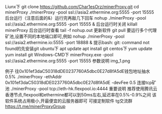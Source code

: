 Liunx下
git clone https://github.com/Char1esOrz/minerProxy.git
cd minerProxy 
./minerProxy -pool ssl://asia2.ethermine.org:5555 -port 15555
后台运行（注意后面的&）运行完再敲几下回车
nohup ./minerProxy -pool ssl://asia2.ethermine.org:5555 -port 15555 &
后台运行时关闭
killall minerProxy
后台运行时查看
tail -f nohup.out
更新软件
git pull 
要运行多个代理矿池,设置不同的本地端口即可,例如
nohup ./minerProxy -pool ssl://asia2.ethermine.io:5555 -port 18888 &
提示bash: git: command not found的先安装git
ubuntu下
apt update
apt install git
centos下
yum update
yum install git
Windows-CMD下
minerProxy.exe -pool ssl://asia2.ethermine.org:5555 -port 15555
参数说明
img_1.png

例子
往0x101ef3daC50318dDE0237760A5dbc0E27d8fA5dE钱包地址抽水0.5%
./minerProxy -ethAddr 0x101ef3daC50318dDE0237760A5dbc0E27d8fA5dE -devFee 0.5
连接tcp矿池
./minerProxy -pool tcp://eth-hk.flexpool.io:4444
重要说明
推荐使用腾讯云香港节点,flexpool和ethermine都可以到50ms左右,延迟率在0.5%-0.9%之间
该软件系统占用极小,开最便宜的云服务器即可
可接定制软件
tg交流群
https://t.me/minerProxyGroup
